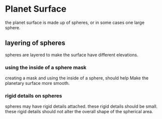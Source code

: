 # Planet Surface

the planet surface is made up of spheres,
or in some cases one large sphere.

## layering of spheres

spheres are layered to make the surface 
have different elevations.

### using the inside of a sphere mask

creating a mask and using the inside of a sphere,
should help Make the planetary surface more smooth.

### rigid details on spheres

spheres may have rigid details attached.
these rigid details should be small.
these rigid details should not alter
the overall shape of the spherical area.
